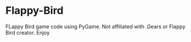 # Flappy-Bird
FLappy Bird game code using PyGame. Not affiliated with .Gears or Flappy Bird creator. 
Enjoy 
